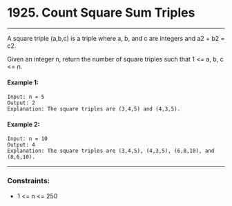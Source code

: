 # 1925. Count Square Sum Triples

---

A square triple (a,b,c) is a triple where a, b, and c are integers and a2 + b2 = c2.

Given an integer n, return the number of square triples such that 1 <= a, b, c <= n.

#### Example 1:
```
Input: n = 5
Output: 2
Explanation: The square triples are (3,4,5) and (4,3,5).
```
#### Example 2:
```
Input: n = 10
Output: 4
Explanation: The square triples are (3,4,5), (4,3,5), (6,8,10), and (8,6,10).
```

---
### Constraints:

- 1 <= n <= 250